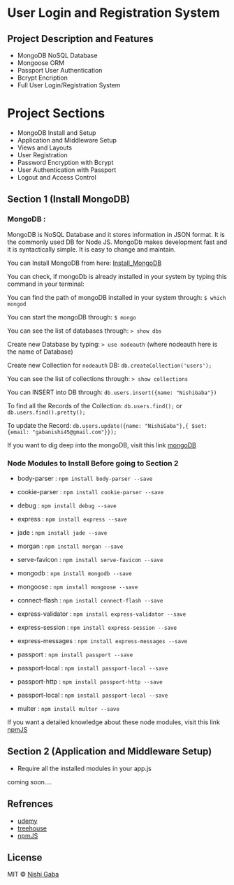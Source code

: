 # User Login and Registration System


## Project Description and Features

* MongoDB NoSQL Database
* Mongoose ORM
* Passport User Authentication
* Bcrypt Encription
* Full User Login/Registration System


# Project Sections

* MongoDB Install and Setup
* Application and Middleware Setup
* Views and Layouts
* User Registration
* Password Encryption with Bcrypt
* User Authentication with Passport
* Logout and Access Control


## Section 1 (Install MongoDB)

### MongoDB :

MongoDB is NoSQL Database and it stores information in JSON format. It is the commonly used DB for Node JS.
MongoDb makes development fast and it is syntactically simple. It is easy to change and maintain.

You  can Install MongoDB from here: [Install_MongoDB](https://docs.mongodb.com/manual/installation/)

You can check, if mongoDb is already installed in your system by typing this command in your terminal: 

You can find the path of mongoDB installed in your system through: ```$ which mongod``` 

You can start the mongoDB through: ```$ mongo```

You can see the list of databases through: ```> show dbs```

Create new Database by typing: ```> use nodeauth``` (where nodeauth here is the name of Database)

Create new Collection for ```nodeauth``` DB: ```db.createCollection('users');```

You can see the list of collections through: ```> show collections```

You can INSERT into DB through: ```db.users.insert({name: "NishiGaba"})```

To find all the Records of the Collection: ```db.users.find();``` or ```db.users.find().pretty();```

To update the Record: ```db.users.update({name: "NishiGaba"},{ $set: {email: "gabanishi45@gmail.com"}});```

If you want to dig deep into the mongoDB, visit this link [mongoDB](https://docs.mongodb.com/?_ga=2.25510269.1120633829.1507739544-13259898.1499097785)

### Node Modules to Install Before going to Section 2

* body-parser : ```npm install body-parser --save``` 

* cookie-parser : ```npm install cookie-parser --save```

* debug : ```npm install debug --save```

* express : ```npm install express --save```

* jade : ```npm install jade --save```

* morgan : ```npm install morgan --save```

* serve-favicon : ```npm install serve-favicon --save```

* mongodb : ```npm install mongodb --save```

* mongoose : ```npm install mongoose --save```

* connect-flash : ```npm install connect-flash --save```

* express-validator : ```npm install express-validator --save``` 

* express-session : ```npm install express-session --save``` 

* express-messages : ```npm install express-messages --save``` 

* passport : ```npm install passport --save```

* passport-local : ```npm install passport-local --save```

* passport-http : ```npm install passport-http --save```

* passport-local : ```npm install passport-local --save```

* multer : ```npm install multer --save```

If you want a detailed knowledge about these node modules, visit this link [npmJS](https://www.npmjs.com)

## Section 2 (Application and Middleware Setup)

* Require all the installed modules in your app.js

coming soon....


## Refrences

* [udemy](https://www.udemy.com/)
* [treehouse](https://teamtreehouse.com/home)
* [npmJS](https://www.npmjs.com)


## License

MIT © [Nishi Gaba](https://github.com/NishiGaba)



